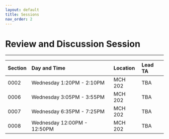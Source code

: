 ```yaml
---
layout: default
title: Sessions
nav_order: 2
---
```

# Review and Discussion Session

---

<div class="code-example" markdown="1">

| Section           | Day and Time                                                         |  Location                                   | Lead TA        |
|:---------------|:--------------------------------------------------------------|:-----------------------------------------------------|:------------------|
| 0002   | Wednesday 1:20PM - 2:10PM | MCH 202 |   TBA |
| 0006   | Wednesday 3:05PM - 3:55PM | MCH 202 |   TBA  |
| 0007   | Wednesday 6:35PM - 7:25PM | MCH 202 |   TBA  |
| 0008   | Wednesday 12:00PM - 12:50PM | MCH 202 | TBA |

</div>
